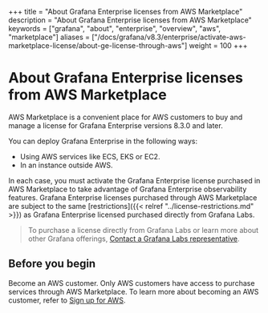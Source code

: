 +++
title = "About Grafana Enterprise licenses from AWS Marketplace"
description = "About Grafana Enterprise licenses from AWS Marketplace"
keywords = ["grafana", "about", "enterprise", "overview", "aws", "marketplace"]
aliases = ["/docs/grafana/v8.3/enterprise/activate-aws-marketplace-license/about-ge-license-through-aws"]
weight = 100
+++

# About Grafana Enterprise licenses from AWS Marketplace

AWS Marketplace is a convenient place for AWS customers to buy and manage a license for Grafana Enterprise versions 8.3.0 and later.

You can deploy Grafana Enterprise in the following ways:

- Using AWS services like ECS, EKS or EC2.
- In an instance outside AWS.

In each case, you must activate the Grafana Enterprise license purchased in AWS Marketplace to take advantage of Grafana Enterprise observability features. Grafana Enterprise licenses purchased through AWS Marketplace are subject to the same [restrictions]({{< relref "../license-restrictions.md" >}}) as Grafana Enterprise licensed purchased directly from Grafana Labs.

> To purchase a license directly from Grafana Labs or learn more about other Grafana offerings, [Contact a Grafana Labs representative](https://grafana.com/contact?about=grafana-enterprise).

## Before you begin

Become an AWS customer. Only AWS customers have access to purchase services through AWS Marketplace. To learn more about becoming an AWS customer, refer to [Sign up for AWS](https://portal.aws.amazon.com/billing/signup#/start).
